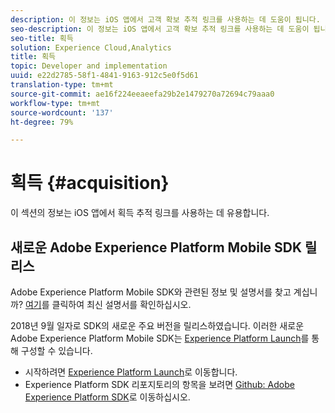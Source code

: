 ```yaml
---
description: 이 정보는 iOS 앱에서 고객 확보 추적 링크를 사용하는 데 도움이 됩니다.
seo-description: 이 정보는 iOS 앱에서 고객 확보 추적 링크를 사용하는 데 도움이 됩니다.
seo-title: 획득
solution: Experience Cloud,Analytics
title: 획득
topic: Developer and implementation
uuid: e22d2785-58f1-4841-9163-912c5e0f5d61
translation-type: tm+mt
source-git-commit: ae16f224eeaeefa29b2e1479270a72694c79aaa0
workflow-type: tm+mt
source-wordcount: '137'
ht-degree: 79%

---
```



# 획득 {#acquisition}

이 섹션의 정보는 iOS 앱에서 획득 추적 링크를 사용하는 데 유용합니다.

## 새로운 Adobe Experience Platform Mobile SDK 릴리스

Adobe Experience Platform Mobile SDK와 관련된 정보 및 설명서를 찾고 계십니까? [여기](https://aep-sdks.gitbook.io/docs/)를 클릭하여 최신 설명서를 확인하십시오.

2018년 9월 일자로 SDK의 새로운 주요 버전을 릴리스하였습니다. 이러한 새로운 Adobe Experience Platform Mobile SDK는 [Experience Platform Launch](https://www.adobe.com/kr/experience-platform/launch.html)를 통해 구성할 수 있습니다.

* 시작하려면 [Experience Platform Launch](https://launch.adobe.com/)로 이동합니다.
* Experience Platform SDK 리포지토리의 항목을 보려면 [Github: Adobe Experience Platform SDK](https://github.com/Adobe-Marketing-Cloud/acp-sdks)로 이동하십시오.
